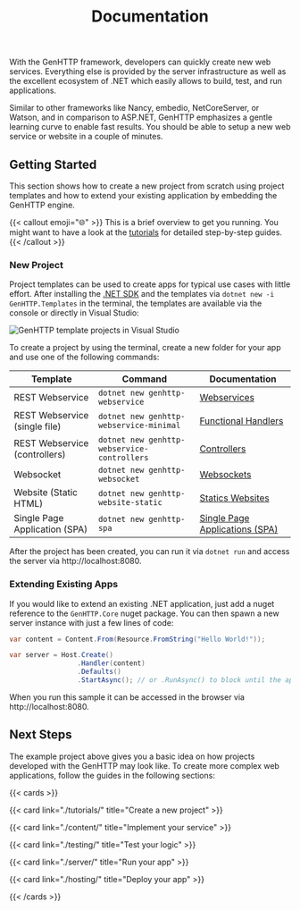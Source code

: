 ﻿---
title: Documentation
description: 'Simple tutorial to setup a web application using the GenHTTP framework.'
cascade:
  type: docs
---

With the GenHTTP framework, developers can quickly create new web services.
Everything else is provided by the server infrastructure as well as the excellent
ecosystem of .NET which easily allows to build, test, and run applications.

Similar to other frameworks like Nancy, embedio, NetCoreServer, or Watson, and in comparison to ASP.NET,
GenHTTP emphasizes a gentle learning curve to enable fast results. You should be able to setup a new web service
or website in a couple of minutes.

## Getting Started

This section shows how to create a new project from scratch using project templates and how to extend your existing application by embedding the GenHTTP engine.

{{< callout emoji="🌐" >}}
This is a brief overview to get you running. You might want to have a look
at the [tutorials](./tutorials/) for detailed step-by-step guides.
{{< /callout >}}

### New Project

Project templates can be used to create apps for typical use cases with little effort. After installing the [.NET SDK](https://dotnet.microsoft.com/en-us/download) and the templates via `dotnet new -i GenHTTP.Templates` in the terminal, the templates are available via the console or directly in Visual Studio:

![GenHTTP template projects in Visual Studio](/documentation/content/templates.png)

To create a project by using the terminal, create a new folder for your app and use one of the following commands:

| Template                      | Command                                     | Documentation                                                                    |
|-------------------------------|---------------------------------------------|----------------------------------------------------------------------------------|
| REST Webservice               | `dotnet new genhttp-webservice`             | [Webservices](./content/frameworks/webservices/)                                 |
| REST Webservice (single file) | `dotnet new genhttp-webservice-minimal`     | [Functional Handlers](./content/frameworks/functional/)                          |
| REST Webservice (controllers) | `dotnet new genhttp-webservice-controllers` | [Controllers](./content/frameworks/controllers/)                                 |
| Websocket                     | `dotnet new genhttp-websocket`              | [Websockets](./content/frameworks/websockets/)                                   |
| Website (Static HTML)         | `dotnet new genhttp-website-static`         | [Statics Websites](./content/frameworks/static-websites/)                        |
| Single Page Application (SPA) | `dotnet new genhttp-spa`                    | [Single Page Applications (SPA)](./content/frameworks/single-page-applications/) |

After the project has been created, you can run it via `dotnet run` and access the server via http://localhost:8080.

### Extending Existing Apps

If you would like to extend an existing .NET application, just add a nuget reference to the `GenHTTP.Core` nuget package. You can then spawn a new server instance with just a few lines of code:

```csharp
var content = Content.From(Resource.FromString("Hello World!"));

var server = Host.Create()
                 .Handler(content)
                 .Defaults()
                 .StartAsync(); // or .RunAsync() to block until the application is shut down
```

When you run this sample it can be accessed in the browser via http://localhost:8080. 

## Next Steps

The example project above gives you a basic idea on how projects developed
with the GenHTTP may look like. To create more complex web applications, 
follow the guides in the following sections:

{{< cards >}}

  {{< card link="./tutorials/" title="Create a new project" >}}

  {{< card link="./content/" title="Implement your service" >}}
  
  {{< card link="./testing/" title="Test your logic" >}}
  
  {{< card link="./server/" title="Run your app" >}}
  
  {{< card link="./hosting/" title="Deploy your app" >}}

{{< /cards >}}
